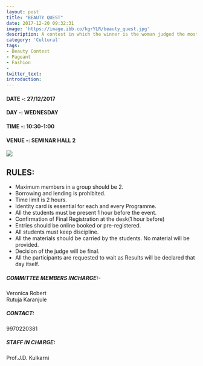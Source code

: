 ```yaml
---
layout: post
title: "BEAUTY QUEST"
date: 2017-12-20 09:32:31
image: 'https://image.ibb.co/kgrYLR/beauty_quest.jpg'
description: A contest in which the winner is the woman judged the most beautiful.
category: 'Cultural'
tags:
- Beauty Contest
- Pageant 
- Fashion
- 
twitter_text:
introduction:
---
```


#### DATE -: 27/12/2017
#### DAY -: WEDNESDAY
#### TIME -:  10:30-1:00
#### VENUE -:  SEMINAR HALL 2

[<img src="https://image.ibb.co/gdyPVG/register_now_red.png">](https://goo.gl/forms/0qWTu341I3WeTR8Q2)

## RULES:

* Maximum members in a group should be 2.
* Borrowing and lending is prohibited.
* Time limit is 2 hours.
* Identity card is essential for each and every Programme.
* All the students must be present 1 hour before the event.
* Confirmation of Final Registration at the desk(1 hour before)
* Entries should be online booked or pre-registered.
* All students must keep discipline.
* All the materials should be carried by the students. No material will be provided.
* Decision of the judge will be final.
* All the participants are requested to wait as Results will be declared that day itself.
 


##### COMMITTEE MEMBERS INCHARGE:-
Veronica Robert										
Rutuja Karanjule

##### CONTACT: 
9970220381

##### STAFF IN CHARGE:
Prof.J.D. Kulkarni
 	
